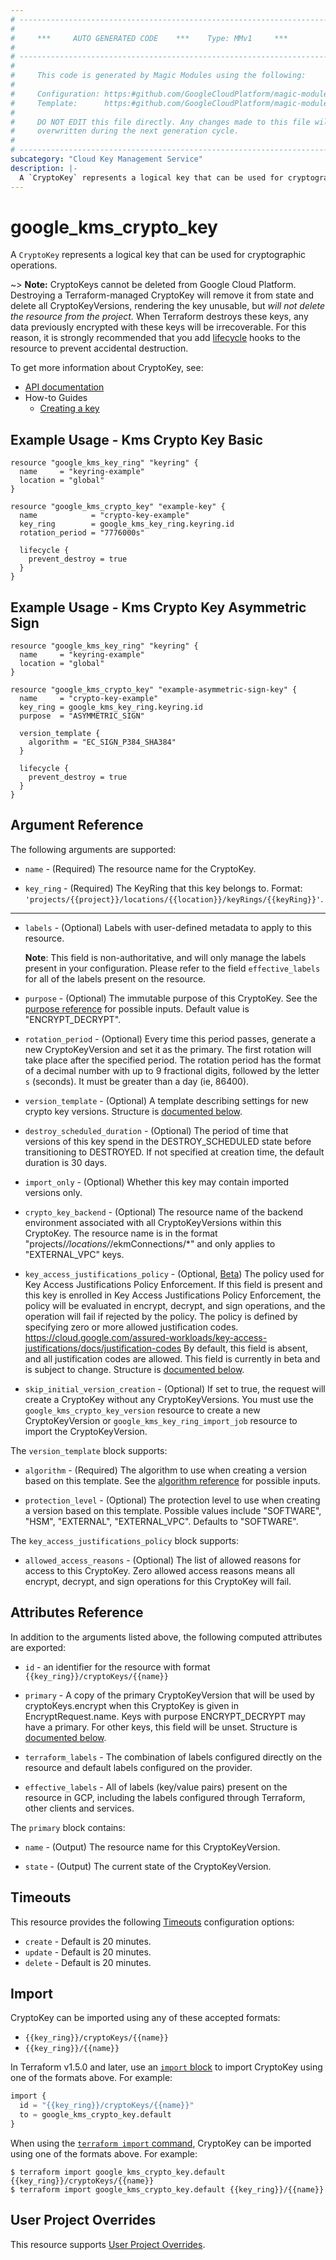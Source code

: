 ```yaml
---
# ----------------------------------------------------------------------------
#
#     ***     AUTO GENERATED CODE    ***    Type: MMv1     ***
#
# ----------------------------------------------------------------------------
#
#     This code is generated by Magic Modules using the following:
#
#     Configuration: https:#github.com/GoogleCloudPlatform/magic-modules/tree/main/mmv1/products/kms/CryptoKey.yaml
#     Template:      https:#github.com/GoogleCloudPlatform/magic-modules/tree/main/mmv1/templates/terraform/resource.html.markdown.tmpl
#
#     DO NOT EDIT this file directly. Any changes made to this file will be
#     overwritten during the next generation cycle.
#
# ----------------------------------------------------------------------------
subcategory: "Cloud Key Management Service"
description: |-
  A `CryptoKey` represents a logical key that can be used for cryptographic operations.
---
```


# google_kms_crypto_key

A `CryptoKey` represents a logical key that can be used for cryptographic operations.


~> **Note:** CryptoKeys cannot be deleted from Google Cloud Platform.
Destroying a Terraform-managed CryptoKey will remove it from state
and delete all CryptoKeyVersions, rendering the key unusable, but *will
not delete the resource from the project.* When Terraform destroys these keys,
any data previously encrypted with these keys will be irrecoverable.
For this reason, it is strongly recommended that you add
[lifecycle](https://developer.hashicorp.com/terraform/language/meta-arguments/lifecycle)
hooks to the resource to prevent accidental destruction.


To get more information about CryptoKey, see:

* [API documentation](https://cloud.google.com/kms/docs/reference/rest/v1/projects.locations.keyRings.cryptoKeys)
* How-to Guides
    * [Creating a key](https://cloud.google.com/kms/docs/creating-keys#create_a_key)

## Example Usage - Kms Crypto Key Basic


```hcl
resource "google_kms_key_ring" "keyring" {
  name     = "keyring-example"
  location = "global"
}

resource "google_kms_crypto_key" "example-key" {
  name            = "crypto-key-example"
  key_ring        = google_kms_key_ring.keyring.id
  rotation_period = "7776000s"

  lifecycle {
    prevent_destroy = true
  }
}
```
## Example Usage - Kms Crypto Key Asymmetric Sign


```hcl
resource "google_kms_key_ring" "keyring" {
  name     = "keyring-example"
  location = "global"
}

resource "google_kms_crypto_key" "example-asymmetric-sign-key" {
  name     = "crypto-key-example"
  key_ring = google_kms_key_ring.keyring.id
  purpose  = "ASYMMETRIC_SIGN"

  version_template {
    algorithm = "EC_SIGN_P384_SHA384"
  }

  lifecycle {
    prevent_destroy = true
  }
}
```

## Argument Reference

The following arguments are supported:


* `name` -
  (Required)
  The resource name for the CryptoKey.

* `key_ring` -
  (Required)
  The KeyRing that this key belongs to.
  Format: `'projects/{{project}}/locations/{{location}}/keyRings/{{keyRing}}'`.


- - -


* `labels` -
  (Optional)
  Labels with user-defined metadata to apply to this resource.

  **Note**: This field is non-authoritative, and will only manage the labels present in your configuration.
  Please refer to the field `effective_labels` for all of the labels present on the resource.

* `purpose` -
  (Optional)
  The immutable purpose of this CryptoKey. See the
  [purpose reference](https://cloud.google.com/kms/docs/reference/rest/v1/projects.locations.keyRings.cryptoKeys#CryptoKeyPurpose)
  for possible inputs.
  Default value is "ENCRYPT_DECRYPT".

* `rotation_period` -
  (Optional)
  Every time this period passes, generate a new CryptoKeyVersion and set it as the primary.
  The first rotation will take place after the specified period. The rotation period has
  the format of a decimal number with up to 9 fractional digits, followed by the
  letter `s` (seconds). It must be greater than a day (ie, 86400).

* `version_template` -
  (Optional)
  A template describing settings for new crypto key versions.
  Structure is [documented below](#nested_version_template).

* `destroy_scheduled_duration` -
  (Optional)
  The period of time that versions of this key spend in the DESTROY_SCHEDULED state before transitioning to DESTROYED.
  If not specified at creation time, the default duration is 30 days.

* `import_only` -
  (Optional)
  Whether this key may contain imported versions only.

* `crypto_key_backend` -
  (Optional)
  The resource name of the backend environment associated with all CryptoKeyVersions within this CryptoKey.
  The resource name is in the format "projects/*/locations/*/ekmConnections/*" and only applies to "EXTERNAL_VPC" keys.

* `key_access_justifications_policy` -
  (Optional, [Beta](https://terraform.io/docs/providers/google/guides/provider_versions.html))
  The policy used for Key Access Justifications Policy Enforcement. If this
  field is present and this key is enrolled in Key Access Justifications
  Policy Enforcement, the policy will be evaluated in encrypt, decrypt, and
  sign operations, and the operation will fail if rejected by the policy. The
  policy is defined by specifying zero or more allowed justification codes.
  https://cloud.google.com/assured-workloads/key-access-justifications/docs/justification-codes
  By default, this field is absent, and all justification codes are allowed.
  This field is currently in beta and is subject to change.
  Structure is [documented below](#nested_key_access_justifications_policy).

* `skip_initial_version_creation` -
  (Optional)
  If set to true, the request will create a CryptoKey without any CryptoKeyVersions.
  You must use the `google_kms_crypto_key_version` resource to create a new CryptoKeyVersion
  or `google_kms_key_ring_import_job` resource to import the CryptoKeyVersion.


<a name="nested_version_template"></a>The `version_template` block supports:

* `algorithm` -
  (Required)
  The algorithm to use when creating a version based on this template.
  See the [algorithm reference](https://cloud.google.com/kms/docs/reference/rest/v1/CryptoKeyVersionAlgorithm) for possible inputs.

* `protection_level` -
  (Optional)
  The protection level to use when creating a version based on this template. Possible values include "SOFTWARE", "HSM", "EXTERNAL", "EXTERNAL_VPC". Defaults to "SOFTWARE".

<a name="nested_key_access_justifications_policy"></a>The `key_access_justifications_policy` block supports:

* `allowed_access_reasons` -
  (Optional)
  The list of allowed reasons for access to this CryptoKey. Zero allowed
  access reasons means all encrypt, decrypt, and sign operations for
  this CryptoKey will fail.

## Attributes Reference

In addition to the arguments listed above, the following computed attributes are exported:

* `id` - an identifier for the resource with format `{{key_ring}}/cryptoKeys/{{name}}`

* `primary` -
  A copy of the primary CryptoKeyVersion that will be used by cryptoKeys.encrypt when this CryptoKey is given in EncryptRequest.name.
  Keys with purpose ENCRYPT_DECRYPT may have a primary. For other keys, this field will be unset.
  Structure is [documented below](#nested_primary).

* `terraform_labels` -
  The combination of labels configured directly on the resource
   and default labels configured on the provider.

* `effective_labels` -
  All of labels (key/value pairs) present on the resource in GCP, including the labels configured through Terraform, other clients and services.


<a name="nested_primary"></a>The `primary` block contains:

* `name` -
  (Output)
  The resource name for this CryptoKeyVersion.

* `state` -
  (Output)
  The current state of the CryptoKeyVersion.

## Timeouts

This resource provides the following
[Timeouts](https://developer.hashicorp.com/terraform/plugin/sdkv2/resources/retries-and-customizable-timeouts) configuration options:

- `create` - Default is 20 minutes.
- `update` - Default is 20 minutes.
- `delete` - Default is 20 minutes.

## Import


CryptoKey can be imported using any of these accepted formats:

* `{{key_ring}}/cryptoKeys/{{name}}`
* `{{key_ring}}/{{name}}`


In Terraform v1.5.0 and later, use an [`import` block](https://developer.hashicorp.com/terraform/language/import) to import CryptoKey using one of the formats above. For example:

```tf
import {
  id = "{{key_ring}}/cryptoKeys/{{name}}"
  to = google_kms_crypto_key.default
}
```

When using the [`terraform import` command](https://developer.hashicorp.com/terraform/cli/commands/import), CryptoKey can be imported using one of the formats above. For example:

```
$ terraform import google_kms_crypto_key.default {{key_ring}}/cryptoKeys/{{name}}
$ terraform import google_kms_crypto_key.default {{key_ring}}/{{name}}
```

## User Project Overrides

This resource supports [User Project Overrides](https://registry.terraform.io/providers/hashicorp/google/latest/docs/guides/provider_reference#user_project_override).
